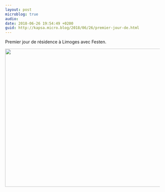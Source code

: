 ```yaml
---
layout: post
microblog: true
audio: 
date: 2018-06-26 19:54:49 +0200
guid: http://kapsa.micro.blog/2018/06/26/premier-jour-de.html
---
```

Premier jour de résidence à Limoges avec Festen.

<img src="http://www.jeankapsa.com/uploads/2018/a6bd6e7977.jpg" width="600" height="450" />
